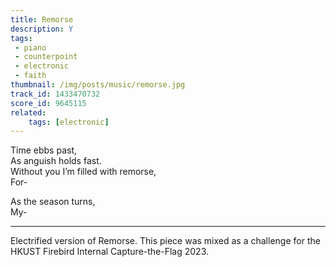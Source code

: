 ```yaml
---
title: Remorse
description: Y
tags:
 - piano
 - counterpoint
 - electronic
 - faith
thumbnail: /img/posts/music/remorse.jpg
track_id: 1433470732
score_id: 9645115
related:
    tags: [electronic]
---
```


Time ebbs past,  
As anguish holds fast.  
Without you I’m filled with remorse,  
For-

As the season turns,  
My-

---

Electrified version of Remorse. This piece was mixed as a challenge for the HKUST Firebird Internal Capture-the-Flag 2023.